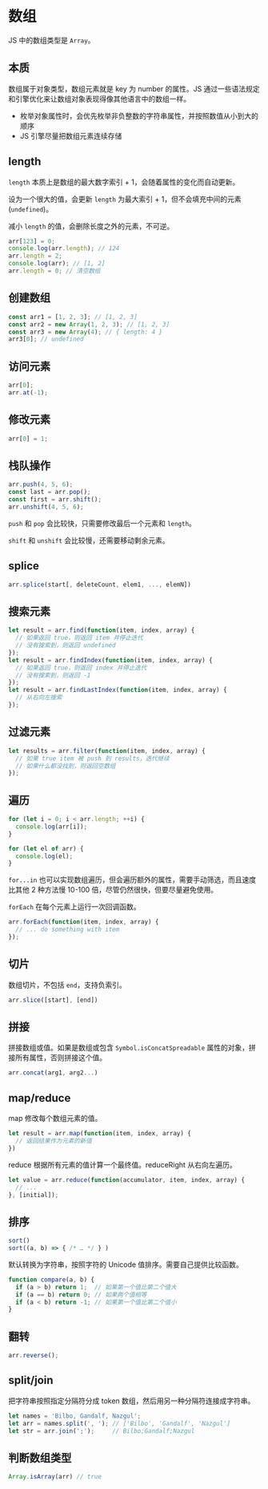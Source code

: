 # 数组

JS 中的数组类型是 `Array`。

## 本质

数组属于对象类型，数组元素就是 key 为 number 的属性。JS 通过一些语法规定和引擎优化来让数组对象表现得像其他语言中的数组一样。

- 枚举对象属性时，会优先枚举非负整数的字符串属性，并按照数值从小到大的顺序
- JS 引擎尽量把数组元素连续存储

## length

`length` 本质上是数组的最大数字索引 + 1，会随着属性的变化而自动更新。

设为一个很大的值，会更新 `length` 为最大索引 + 1，但不会填充中间的元素 (`undefined`)。

减小 `length` 的值，会删除长度之外的元素，不可逆。

```js
arr[123] = 0;
console.log(arr.length); // 124
arr.length = 2;
console.log(arr); // [1, 2]
arr.length = 0; // 清空数组
```

## 创建数组

```js
const arr1 = [1, 2, 3]; // [1, 2, 3]
const arr2 = new Array(1, 2, 3); // [1, 2, 3]
const arr3 = new Array(4); // { length: 4 }
arr3[0]; // undefined
```

## 访问元素

```js
arr[0];
arr.at(-1);
```

## 修改元素

```js
arr[0] = 1;
```

## 栈队操作

```js
arr.push(4, 5, 6);
const last = arr.pop();
const first = arr.shift();
arr.unshift(4, 5, 6);
```

`push` 和 `pop` 会比较快，只需要修改最后一个元素和 `length`。

`shift` 和 `unshift` 会比较慢，还需要移动剩余元素。

## splice

```js
arr.splice(start[, deleteCount, elem1, ..., elemN])
```

## 搜索元素

```js
let result = arr.find(function(item, index, array) {
  // 如果返回 true，则返回 item 并停止迭代
  // 没有搜索到，则返回 undefined
});
let result = arr.findIndex(function(item, index, array) {
  // 如果返回 true，则返回 index 并停止迭代
  // 没有搜索到，则返回 -1
});
let result = arr.findLastIndex(function(item, index, array) {
  // 从右向左搜索
});
```

## 过滤元素

```js
let results = arr.filter(function(item, index, array) {
  // 如果 true item 被 push 到 results，迭代继续
  // 如果什么都没找到，则返回空数组
});
```

## 遍历

```js
for (let i = 0; i < arr.length; ++i) {
  console.log(arr[i]);
}

for (let el of arr) {
  console.log(el);
}
```

`for...in` 也可以实现数组遍历，但会遍历额外的属性，需要手动筛选，而且速度比其他 2 种方法慢 10-100 倍，尽管仍然很快，但要尽量避免使用。

`forEach` 在每个元素上运行一次回调函数。

```js
arr.forEach(function(item, index, array) {
  // ... do something with item
});
```

## 切片

数组切片，不包括 `end`，支持负索引。

```js
arr.slice([start], [end])
```

## 拼接

拼接数组或值。如果是数组或包含 `Symbol.isConcatSpreadable` 属性的对象，拼接所有属性，否则拼接这个值。

```js
arr.concat(arg1, arg2...)
```

## map/reduce

map 修改每个数组元素的值。

```js
let result = arr.map(function(item, index, array) {
  // 返回结果作为元素的新值
})
```

reduce 根据所有元素的值计算一个最终值。reduceRight 从右向左遍历。

```js
let value = arr.reduce(function(accumulator, item, index, array) {
  // ...
}, [initial]);
```

## 排序

```js
sort()
sort((a, b) => { /* … */ } )
```

默认转换为字符串，按照字符的 Unicode 值排序。需要自己提供比较函数。

```js
function compare(a, b) {
  if (a > b) return 1;  // 如果第一个值比第二个值大
  if (a == b) return 0; // 如果两个值相等
  if (a < b) return -1; // 如果第一个值比第二个值小
}
```

## 翻转

```js
arr.reverse();
```

## split/join

把字符串按照指定分隔符分成 token 数组，然后用另一种分隔符连接成字符串。

```js
let names = 'Bilbo, Gandalf, Nazgul';
let arr = names.split(', '); // ['Bilbo', 'Gandalf', 'Nazgul']
let str = arr.join(';');     // Bilbo;Gandalf;Nazgul
```

## 判断数组类型

```js
Array.isArray(arr) // true
```
